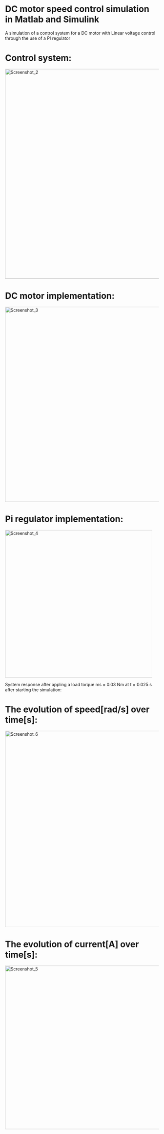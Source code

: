 # DC motor speed control simulation in Matlab and Simulink
A simulation of a control system for a DC motor with Linear voltage control through the use of a PI regulator

# Control system:



<img width="685" alt="Screenshot_2" src="https://github.com/user-attachments/assets/60c37666-f1a8-4b0c-8f36-d248838ee3f1" />

# DC motor implementation:



<img width="637" alt="Screenshot_3" src="https://github.com/user-attachments/assets/70e70f33-0e5b-4dcf-9df4-bacd1fc6d0af" />

# Pi regulator implementation:



<img width="482" alt="Screenshot_4" src="https://github.com/user-attachments/assets/5f28c910-791a-4c3c-8444-6bd086a825d3" />

System response after appling a load torque ms = 0.03 Nm at t = 0.025 s after starting the simulation:

# The evolution of speed[rad/s] over time[s]:



<img width="641" alt="Screenshot_6" src="https://github.com/user-attachments/assets/861914cd-8be4-40dd-b882-c85b8f2ddba6" />

# The evolution of current[A] over time[s]:



<img width="534" alt="Screenshot_5" src="https://github.com/user-attachments/assets/f51056bd-09da-4d79-9166-5f60d9b98d80" />

